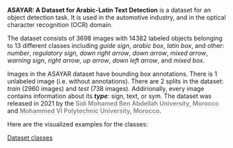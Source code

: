 **ASAYAR: A Dataset for Arabic-Latin Text Detection** is a dataset for an object detection task. It is used in the automotive industry, and in the optical character recognition (OCR) domain. 

The dataset consists of 3698 images with 14382 labeled objects belonging to 13 different classes including *guide sign*, *arabic box*, *latin box*, and other: *number*, *regulatory sign*, *down right arrow*, *down arrow*, *mixed arrow*, *warning sign*, *right arrow*, *up arrow*, *down left arrow*, and *mixed box*.

Images in the ASAYAR dataset have bounding box annotations. There is 1 unlabeled image (i.e. without annotations). There are 2 splits in the dataset: *train* (2960 images) and *test* (738 images). Addirionally, every image contains information about its ***type***: sign, text, or sym. The dataset was released in 2021 by the <span style="font-weight: 600; color: grey; border-bottom: 1px dashed #d3d3d3;">Sidi Mohamed Ben Abdellah University, Morocco</span> and <span style="font-weight: 600; color: grey; border-bottom: 1px dashed #d3d3d3;">Mohammed VI Polytechnic University, Morocco</span>.

Here are the visualized examples for the classes:

[Dataset classes](https://github.com/dataset-ninja/asayar/raw/main/visualizations/classes_preview.webm)
